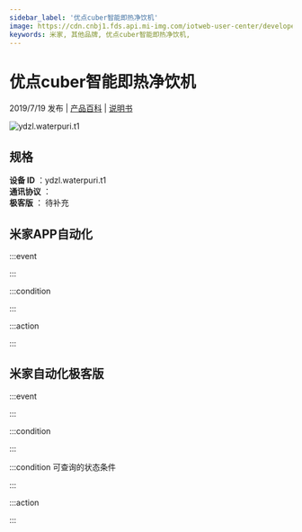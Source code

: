 ```yaml
---
sidebar_label: '优点cuber智能即热净饮机'
image: https://cdn.cnbj1.fds.api.mi-img.com/iotweb-user-center/developer_1679070104254AkRw5m6x.png?GalaxyAccessKeyId=AKVGLQWBOVIRQ3XLEW&Expires=9223372036854775807&Signature=ZeDVFV+iWlHN0M0/xUxmEOS8rbg=
keywords: 米家, 其他品牌, 优点cuber智能即热净饮机, 
---
```

# 优点cuber智能即热净饮机

2019/7/19 发布 | [产品百科](https://home.mi.com/webapp/content/baike/product/index.html?model=ydzl.waterpuri.t1/) | [说明书](https://home.mi.com/views/introduction.html?model=ydzl.waterpuri.t1&region=cn)

![ydzl.waterpuri.t1](https://cdn.cnbj1.fds.api.mi-img.com/iotweb-user-center/developer_1679070104254AkRw5m6x.png?GalaxyAccessKeyId=AKVGLQWBOVIRQ3XLEW&Expires=9223372036854775807&Signature=ZeDVFV+iWlHN0M0/xUxmEOS8rbg=)

## 规格  
> 
**设备 ID** ：ydzl.waterpuri.t1  
**通讯协议** ：  
**极客版**  ： 待补充 


## 米家APP自动化  

:::event  

:::

:::condition  

:::

:::action   

:::

## 米家自动化极客版  

:::event  

:::

:::condition  

:::

:::condition 可查询的状态条件  

:::

:::action  

:::

        
